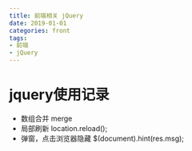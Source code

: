 ```yaml
---
title: 前端相关 jQuery
date: 2019-01-01
categories: front
tags:
- 前端
- jQuery
---
```



# jquery使用记录
- 数组合并 merge
- 局部刷新 location.reload();
- 弹窗，点击浏览器隐藏 $(document).hint(res.msg);

